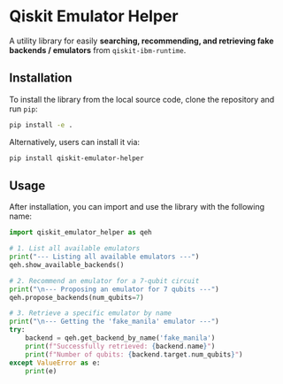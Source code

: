 # Qiskit Emulator Helper

A utility library for easily **searching, recommending, and retrieving fake backends / emulators** from `qiskit-ibm-runtime`.

## Installation

To install the library from the local source code, clone the repository and run `pip`:

```bash
pip install -e .
```

Alternatively, users can install it via:

```bash
pip install qiskit-emulator-helper
```

## Usage

After installation, you can import and use the library with the following name:

```python
import qiskit_emulator_helper as qeh

# 1. List all available emulators
print("--- Listing all available emulators ---")
qeh.show_available_backends()

# 2. Recommend an emulator for a 7-qubit circuit
print("\n--- Proposing an emulator for 7 qubits ---")
qeh.propose_backends(num_qubits=7)

# 3. Retrieve a specific emulator by name
print("\n--- Getting the 'fake_manila' emulator ---")
try:
    backend = qeh.get_backend_by_name('fake_manila')
    print(f"Successfully retrieved: {backend.name}")
    print(f"Number of qubits: {backend.target.num_qubits}")
except ValueError as e:
    print(e)
```

